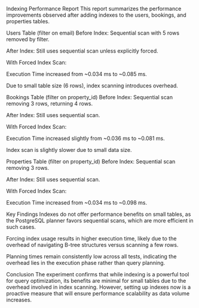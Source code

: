 Indexing Performance Report
This report summarizes the performance improvements observed after adding indexes to the users, bookings, and properties tables.

Users Table (filter on email)
Before Index: Sequential scan with 5 rows removed by filter.

After Index: Still uses sequential scan unless explicitly forced.

With Forced Index Scan:

Execution Time increased from ~0.034 ms to ~0.085 ms.

Due to small table size (6 rows), index scanning introduces overhead.

Bookings Table (filter on property_id)
Before Index: Sequential scan removing 3 rows, returning 4 rows.

After Index: Still uses sequential scan.

With Forced Index Scan:

Execution Time increased slightly from ~0.036 ms to ~0.081 ms.

Index scan is slightly slower due to small data size.

Properties Table (filter on property_id)
Before Index: Sequential scan removing 3 rows.

After Index: Still uses sequential scan.

With Forced Index Scan:

Execution Time increased from ~0.034 ms to ~0.098 ms.

Key Findings
Indexes do not offer performance benefits on small tables, as the PostgreSQL planner favors sequential scans, which are more efficient in such cases.

Forcing index usage results in higher execution time, likely due to the overhead of navigating B-tree structures versus scanning a few rows.

Planning times remain consistently low across all tests, indicating the overhead lies in the execution phase rather than query planning.

Conclusion
The experiment confirms that while indexing is a powerful tool for query optimization, its benefits are minimal for small tables due to the overhead involved in index scanning. However, setting up indexes now is a proactive measure that will ensure performance scalability as data volume increases.